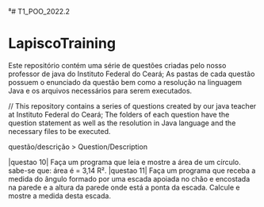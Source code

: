 ⁸# T1_POO_2022.2
# LapiscoTraining

Este repositório contém uma série de questões criadas pelo nosso professor de java do Instituto Federal do Ceará;
As pastas de cada questão possuem o enunciado da questão bem como a resolução na linguagem Java e os arquivos
necessários para serem executados.

// This repository contains a series of questions created by our java teacher at Instituto Federal do Ceará; The folders of each question have the question statement as well as the resolution in Java language and the necessary files to be executed.

 questão/descrição > Question/Description 

|questao 10| Faça um programa que leia e mostre a área de um círculo. sabe-se que: área é = 3,14 R².
|questao 11| Faça um programa que receba a medida do ângulo formado por uma escada apoiada no chão e encostada na parede e a altura da parede onde está a ponta da escada. Calcule e mostre a medida desta escada.
